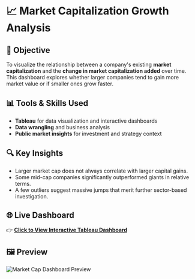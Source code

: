 # 📈 Market Capitalization Growth Analysis

## 🧠 Objective
To visualize the relationship between a company's existing **market capitalization** and the **change in market capitalization added** over time. This dashboard explores whether larger companies tend to gain more market value or if smaller ones grow faster.

## 📊 Tools & Skills Used
- **Tableau** for data visualization and interactive dashboards
- **Data wrangling** and business analysis
- **Public market insights** for investment and strategy context

## 🔍 Key Insights
- Larger market cap does not always correlate with larger capital gains.
- Some mid-cap companies significantly outperformed giants in relative terms.
- A few outliers suggest massive jumps that merit further sector-based investigation.

## 🌐 Live Dashboard
👉 [**Click to View Interactive Tableau Dashboard**](https://public.tableau.com/app/profile/adham.elhenawy/viz/ChangeinMarketCapital/RelationshipbetweenMarketCapitalandMarketCapitalAdded?publish=yes)

## 🖼️ Preview
![Market Cap Dashboard Preview](images/market_cap_dashboard.png)
